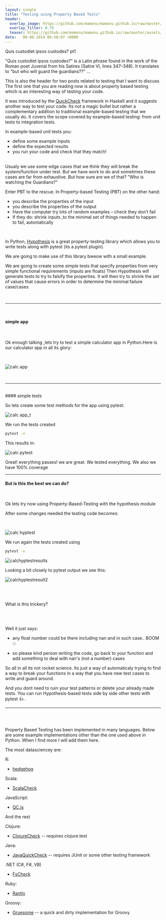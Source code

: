 ```yaml
---
layout: single
title: "Testing using Property Based Tests"
header:
  overlay_image: https://github.com/mamonu/mamonu.github.io/raw/master/assets/hypt/cropped-bd1.jpg
  overlay_filter: 0.75
  teaser: https://github.com/mamonu/mamonu.github.io/raw/master/assets/hypt/cropped-bd1.jpg
date:   06-06-2019 06:58:07 +0000
---
```


Quis custodiet ipsos custodes? pt1

 
 
"Quis custodiet ipsos custodes?" is a Latin phrase found in the work of the Roman poet Juvenal from his Satires (Satire VI, lines 347–348). It translates to "but who will guard the guardians??" ...


This is also the header for two posts related to testing that I want to discuss
The first one that you are reading now is about property based testing which is an interesting way of testing your code.

It was introduced by the [QuickCheck](https://github.com/nick8325/quickcheck) framework in Haskell and it suggests another way to test your code. 
Its not a magic bullet but rather a complementary addition to traditional example-based testing that we usually do.
It covers the scope covered by example-based testing: from unit tests to integration tests.

In example-based unit tests you:

- define some example inputs
- define the expected results
- you run your code and check that they match!


<br /> 
Usualy we use some edge cases that we think they will break the system/function under test.
But we have work to do and sometimes these cases are far from exhaustive. But how sure are we of that?
"Who is watching the Guardians?"

Enter PBT to the rescue. In Property-based Testing (PBT) on the other hand:

- you describe the properties of the input
- you describe the properties of the output
- Have the computer try lots of random examples – check they don’t fail
- If they do: shrink inputs ,to the minimal set of things needed to happen to fail, automatically 

<br /> 


In Python,  [Hypothesis](https://github.com/HypothesisWorks/hypothesis/tree/master/hypothesis-python) 
is a great property-testing library which allows you to write tests along with pytest (its a pytest plugin). 

We are going to make use of this library bweow with a small example.

We are going to create some simple tests  that specify properties from very simple functional requirements (inputs are floats)
Then Hypothesis will generate tests to try to falsify the properties. 
It will then try to shrink the set of values that cause errors in order to determine the minimal failure case/cases

<br /> 

---

<br /> 

#### simple app

<br /> 

Ok enough talking ,lets try to test a simple calculator app in Python.Here is our calculator app in all its glory:

<br /> 

![calc app](https://raw.githubusercontent.com/mamonu/mamonu.github.io/master/assets/hypt/calcs.png)

<br /> 

---

<br /> 
#### simple tests


<br /> 


So lets create some test methods for the app using pytest:

![calc app_t](https://github.com/mamonu/mamonu.github.io/raw/master/assets/hypt/pytestsimple1.png)

We run the tests created 


```bash
pytest -v
```

This results in:

![calc pytest](https://github.com/mamonu/mamonu.github.io/raw/master/assets/hypt/pytestresult.png)

Great! everything passes! we are great. We tested everything. We also we have 100% coverage  


---

####  But is this the best we can do?

<br /> 

Ok lets try now using Property-Based-Testing with the hypothesis module

After some changes needed the testing code becomes:

<br /> 

![calc hyptest](https://github.com/mamonu/mamonu.github.io/raw/master/assets/hypt/pytesthyp.png)

We run again the tests created using 

```bash
pytest -v
```

![calchyptestresults](https://github.com/mamonu/mamonu.github.io/raw/master/assets/hypt/pytesthypresult1.png)


Looking a bit closely to pytest output we  see this:

![calchyptestresult2](https://github.com/mamonu/mamonu.github.io/raw/master/assets/hypt/pytesthypresult2.png)

<br /> 
<br /> 

What is this trickery? 

<br /> 
<br /> 

Well it just says: 

- any float number could be there including nan and in such case.. BOOM :boom:

- so please kind person writing the code, go back to your function and add something to deal with nan's (not a number) cases


So all in all its not rocket science. Its just a way of automaticaly trying to find a way to break your functions 
in a way that you have new test cases to write and guard around.

And you dont need to ruin your test patterns or delete your already made tests. You can run Hypothesis-based tests side by side other tests with pytest :thumbsup: . 

---

<br /> 
<br /> 

Property Based Testing has been implemented in many languages. 
Below are some example implementations other than the one used above in Python. When I find more I will add them here.


The most datasciencey are:

R:
* [hedgehog](https://github.com/hedgehogqa/r-hedgehog)

Scala:
 * [ScalaCheck](https://github.com/rickynils/scalacheck) 

JavaScript:
 * [QC.js](https://bitbucket.org/darrint/qc.js/)


And the rest

Clojure:
 * [ClojureCheck](https://bitbucket.org/kotarak/clojurecheck) -- requires clojure.test

Java:
 * [JavaQuickCheck](http://java.net/projects/quickcheck/pages/Home) -- requires JUnit or some other testing framework

.NET (C#, F#, VB)
 * [FsCheck](https://github.com/fscheck/FsCheck)

Ruby:
 * [Rantly](https://github.com/hayeah/rantly)


Groovy:
 * [Gruesome](https://github.com/mcandre/gruesome) -- a quick and dirty implementation for Groovy








